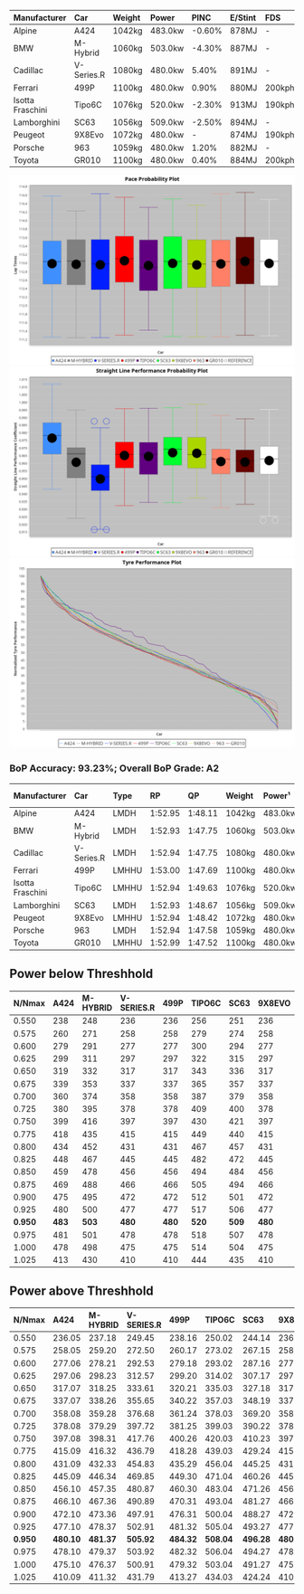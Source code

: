 | Manufacturer     | Car        | Weight | Power   | PINC    | E/Stint | FDS     |
|:-|:-|:-|:-|:-|:-|:-|
| Alpine           | A424       | 1042kg | 483.0kw | -0.60%  | 878MJ   |    -    |
| BMW              | M-Hybrid   | 1060kg | 503.0kw | -4.30%  | 887MJ   |    -    |
| Cadillac         | V-Series.R | 1080kg | 480.0kw | 5.40%   | 891MJ   |    -    |
| Ferrari          | 499P       | 1100kg | 480.0kw | 0.90%   | 880MJ   | 200kph  |
| Isotta Fraschini | Tipo6C     | 1076kg | 520.0kw | -2.30%  | 913MJ   | 190kph  |
| Lamborghini      | SC63       | 1056kg | 509.0kw | -2.50%  | 894MJ   |    -    |
| Peugeot          | 9X8Evo     | 1072kg | 480.0kw |    -    | 874MJ   | 190kph  |
| Porsche          | 963        | 1059kg | 480.0kw | 1.20%   | 882MJ   |    -    |
| Toyota           | GR010      | 1100kg | 480.0kw | 0.40%   | 884MJ   | 200kph  |

![PACECHART](./IMG/AUTO.png)
![STRAIGHTLINEPERFORMANCECHART](./IMG/AUTO_sp.png)
![TYREPERFORMANCECHART](./IMG/AUTO_tw.png)

### BoP Accuracy: 93.23%; Overall BoP Grade: A2
| Manufacturer     | Car        | Type  | RP      | QP      | Weight | Power¹  | Threshhold | PINC    | Power²   | E/Stint | AVG Vmax  | FDS     | RDLC | L/Stint | BOP-Grade | Model Accuracy | Model Points | Match%  | SimDiff |
|:-|:-|:-|:-|:-|:-|:-|:-|:-|:-|:-|:-|:-|:-|:-|:-|:-|:-|:-|:-|
| Alpine           | A424       | LMDH  | 1:52.95 | 1:48.11 | 1042kg | 483.0kw | 250.0kph   | -0.60%  | 480.10kw |  878MJ  | 284.81kph |    -    | 1.01 | 34      | ~A1       | 100.00%        | 870          | 96.11%  | #       |
| BMW              | M-Hybrid   | LMDH  | 1:52.93 | 1:47.75 | 1060kg | 503.0kw | 250.0kph   | -4.30%  | 481.40kw |  887MJ  | 282.15kph |    -    | 1.00 | 34      | -A2       | 100.00%        | 1914         | 93.08%  | #       |
| Cadillac         | V-Series.R | LMDH  | 1:52.94 | 1:47.75 | 1080kg | 480.0kw | 250.0kph   | 5.40%   | 505.90kw |  891MJ  | 280.63kph |    -    | 0.98 | 34      | ~A1       | 98.03%         | 3773         | 98.02%  | ±0.81s  |
| Ferrari          | 499P       | LMHHU | 1:53.00 | 1:47.69 | 1100kg | 480.0kw | 250.0kph   | 0.90%   | 484.30kw |  880MJ  | 280.62kph | 200kph  | 0.99 | 34      | ~A1       | 100.00%        | 4212         | 100.00% | ±0.74s  |
| Isotta Fraschini | Tipo6C     | LMHHU | 1:52.94 | 1:49.63 | 1076kg | 520.0kw | 250.0kph   | -2.30%  | 508.00kw |  913MJ  | 284.56kph | 190kph  | 1.02 | 34      | +D1       | 100.00%        | 105          | 69.20%  | #       |
| Lamborghini      | SC63       | LMDH  | 1:52.93 | 1:48.67 | 1056kg | 509.0kw | 250.0kph   | -2.50%  | 496.30kw |  894MJ  | 284.51kph |    -    | 1.03 | 34      | ~A1       | 100.00%        | 597          | 99.98%  | #       |
| Peugeot          | 9X8Evo     | LMHHU | 1:52.94 | 1:48.42 | 1072kg | 480.0kw | 250.0kph   |    -    | 480.00kw |  874MJ  | 281.83kph | 190kph  | 0.98 | 34      | +B2       | 100.00%        | 463          | 82.67%  | #       |
| Porsche          | 963        | LMDH  | 1:52.94 | 1:47.58 | 1059kg | 480.0kw | 250.0kph   | 1.20%   | 485.80kw |  882MJ  | 282.13kph |    -    | 1.00 | 34      | ~A1       | 99.21%         | 10753        | 100.00% | ±0.38s  |
| Toyota           | GR010      | LMHHU | 1:52.99 | 1:47.52 | 1100kg | 480.0kw | 250.0kph   | 0.40%   | 481.90kw |  884MJ  | 279.54kph | 200kph  | 1.00 | 34      | ~A1       | 99.54%         | 3271         | 100.00% | ±0.42s  |

## Power below Threshhold
| N/Nmax    | A424    | M-HYBRID | V-SERIES.R | 499P    | TIPO6C  | SC63    | 9X8EVO  | 963     | GR010   |
|:-|:-|:-|:-|:-|:-|:-|:-|:-|:-|
|  0.550    |  238    |  248     |  236       |  236    |  256    |  251    |  236    |  236    |  236    |
|  0.575    |  260    |  271     |  258       |  258    |  279    |  274    |  258    |  258    |  258    |
|  0.600    |  279    |  291     |  277       |  277    |  300    |  294    |  277    |  277    |  277    |
|  0.625    |  299    |  311     |  297       |  297    |  322    |  315    |  297    |  297    |  297    |
|  0.650    |  319    |  332     |  317       |  317    |  343    |  336    |  317    |  317    |  317    |
|  0.675    |  339    |  353     |  337       |  337    |  365    |  357    |  337    |  337    |  337    |
|  0.700    |  360    |  374     |  358       |  358    |  387    |  379    |  358    |  358    |  358    |
|  0.725    |  380    |  395     |  378       |  378    |  409    |  400    |  378    |  378    |  378    |
|  0.750    |  399    |  416     |  397       |  397    |  430    |  421    |  397    |  397    |  397    |
|  0.775    |  418    |  435     |  415       |  415    |  449    |  440    |  415    |  415    |  415    |
|  0.800    |  434    |  452     |  431       |  431    |  467    |  457    |  431    |  431    |  431    |
|  0.825    |  448    |  467     |  445       |  445    |  482    |  472    |  445    |  445    |  445    |
|  0.850    |  459    |  478     |  456       |  456    |  494    |  484    |  456    |  456    |  456    |
|  0.875    |  469    |  488     |  466       |  466    |  505    |  494    |  466    |  466    |  466    |
|  0.900    |  475    |  495     |  472       |  472    |  512    |  501    |  472    |  472    |  472    |
|  0.925    |  480    |  500     |  477       |  477    |  517    |  506    |  477    |  477    |  477    |
| **0.950** | **483** | **503**  | **480**    | **480** | **520** | **509** | **480** | **480** | **480** |
|  0.975    |  481    |  501     |  478       |  478    |  518    |  507    |  478    |  478    |  478    |
|  1.000    |  478    |  498     |  475       |  475    |  514    |  504    |  475    |  475    |  475    |
|  1.025    |  413    |  430     |  410       |  410    |  444    |  435    |  410    |  410    |  410    |

## Power above Threshhold
| N/Nmax    | A424       | M-HYBRID   | V-SERIES.R | 499P       | TIPO6C     | SC63       | 9X8EVO  | 963        | GR010      |
|:-|:-|:-|:-|:-|:-|:-|:-|:-|:-|
|  0.550    |  236.05    |  237.18    |  249.45    |  238.16    |  250.02    |  244.14    |  236    |  239.37    |  237.45    |
|  0.575    |  258.05    |  259.20    |  272.50    |  260.17    |  273.02    |  267.15    |  258    |  261.41    |  259.50    |
|  0.600    |  277.06    |  278.21    |  292.53    |  279.18    |  293.02    |  287.16    |  277    |  280.44    |  278.53    |
|  0.625    |  297.06    |  298.23    |  312.57    |  299.20    |  314.02    |  307.17    |  297    |  300.47    |  298.57    |
|  0.650    |  317.07    |  318.25    |  333.61    |  320.21    |  335.03    |  327.18    |  317    |  320.50    |  318.61    |
|  0.675    |  337.07    |  338.26    |  355.65    |  340.22    |  357.03    |  348.19    |  337    |  341.53    |  338.65    |
|  0.700    |  358.08    |  359.28    |  376.68    |  361.24    |  378.03    |  369.20    |  358    |  362.57    |  359.69    |
|  0.725    |  378.08    |  379.29    |  397.72    |  381.25    |  399.03    |  390.22    |  378    |  382.60    |  379.72    |
|  0.750    |  397.08    |  398.31    |  417.76    |  400.26    |  420.03    |  410.23    |  397    |  401.63    |  398.76    |
|  0.775    |  415.09    |  416.32    |  436.79    |  418.28    |  439.03    |  429.24    |  415    |  419.66    |  416.80    |
|  0.800    |  431.09    |  432.33    |  454.83    |  435.29    |  456.04    |  445.25    |  431    |  436.68    |  432.83    |
|  0.825    |  445.09    |  446.34    |  469.85    |  449.30    |  471.04    |  460.26    |  445    |  450.71    |  446.85    |
|  0.850    |  456.10    |  457.35    |  480.87    |  460.30    |  483.04    |  471.26    |  456    |  461.72    |  457.87    |
|  0.875    |  466.10    |  467.36    |  490.89    |  470.31    |  493.04    |  481.27    |  466    |  471.74    |  467.89    |
|  0.900    |  472.10    |  473.36    |  497.91    |  476.31    |  500.04    |  488.27    |  472    |  477.75    |  473.90    |
|  0.925    |  477.10    |  478.37    |  502.91    |  481.32    |  505.04    |  493.27    |  477    |  482.76    |  478.91    |
| **0.950** | **480.10** | **481.37** | **505.92** | **484.32** | **508.04** | **496.28** | **480** | **485.76** | **481.92** |
|  0.975    |  478.10    |  479.37    |  503.92    |  482.32    |  506.04    |  494.27    |  478    |  483.76    |  479.92    |
|  1.000    |  475.10    |  476.37    |  500.91    |  479.32    |  503.04    |  491.27    |  475    |  480.75    |  476.91    |
|  1.025    |  410.09    |  411.32    |  431.79    |  413.27    |  434.03    |  424.24    |  410    |  414.65    |  411.79    |
